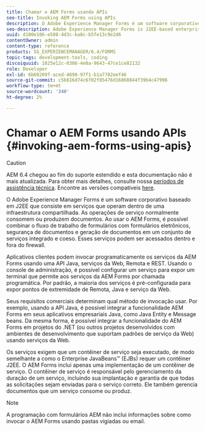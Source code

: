 ```yaml
---
title: Chamar o AEM Forms usando APIs
seo-title: Invoking AEM Forms using APIs
description: O Adobe Experience Manager Forms é um software corporativo baseado em J2EE que consiste em serviços que operam dentro de uma infraestrutura compartilhada. Saiba como usar aplicativos clientes para chamar o AEM Forms programaticamente usando uma API Java, serviços da Web, Remoting e REST API.
seo-description: Adobe Experience Manager Forms is J2EE-based enterprise software that consists of services that operate within a shared infrastructure. Learn how to use client applications to invoke AEM Forms programmatically using a Java API, web services, Remoting, and REST API.
uuid: d100e106-e508-4d3c-ba8c-b5fe13c9e2d6
contentOwner: admin
content-type: reference
products: SG_EXPERIENCEMANAGER/6.4/FORMS
topic-tags: development-tools, coding
discoiquuid: 1825e12c-0306-4e0a-9643-47ce1ce82132
role: Developer
exl-id: 6b60209f-aced-4698-97f1-b1a7782eef46
source-git-commit: c5b816d74c6f02f85476d16868844f39b4c47996
workflow-type: tm+mt
source-wordcount: '340'
ht-degree: 2%

---
```


# Chamar o AEM Forms usando APIs {#invoking-aem-forms-using-apis}

>[!CAUTION]
>
>AEM 6.4 chegou ao fim do suporte estendido e esta documentação não é mais atualizada. Para obter mais detalhes, consulte nossa [períodos de assistência técnica](https://helpx.adobe.com/br/support/programs/eol-matrix.html). Encontre as versões compatíveis [here](https://experienceleague.adobe.com/docs/).

O Adobe Experience Manager Forms é um software corporativo baseado em J2EE que consiste em serviços que operam dentro de uma infraestrutura compartilhada. As operações de serviço normalmente consomem ou produzem documentos. Ao usar o AEM Forms, é possível combinar o fluxo de trabalho de formulários com formulários eletrônicos, segurança de documentos e geração de documentos em um conjunto de serviços integrado e coeso. Esses serviços podem ser acessados dentro e fora do firewall.

Aplicativos clientes podem invocar programaticamente os serviços da AEM Forms usando uma API Java, serviços da Web, Remota e REST. Usando o console de administração, é possível configurar um serviço para expor um terminal que permite aos serviços da AEM Forms por chamada programática. Por padrão, a maioria dos serviços é pré-configurada para expor pontos de extremidade de Remota, Java e serviço da Web.

Seus requisitos comerciais determinam qual método de invocação usar. Por exemplo, usando a API Java, é possível integrar a funcionalidade AEM Forms em seus aplicativos empresariais Java, como Java Entity e Message beans. Da mesma forma, é possível integrar a funcionalidade do AEM Forms em projetos do .NET (ou outros projetos desenvolvidos com ambientes de desenvolvimento que suportam padrões de serviço da Web) usando serviços da Web.

Os serviços exigem que um contêiner de serviço seja executado, de modo semelhante a como o Enterprise JavaBeans™ (EJBs) requer um contêiner J2EE. O AEM Forms inclui apenas uma implementação de um contêiner de serviço. O contêiner de serviço é responsável pelo gerenciamento da duração de um serviço, incluindo sua implantação e garantia de que todas as solicitações sejam enviadas para o serviço correto. Ele também gerencia documentos que um serviço consome ou produz.

>[!NOTE]
>
>A programação com formulários AEM não inclui informações sobre como invocar o AEM Forms usando pastas vigiadas ou email.
